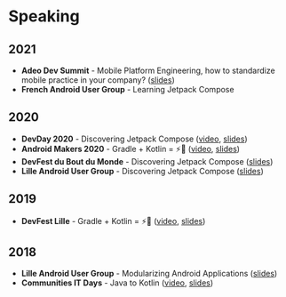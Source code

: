 # Speaking

## 2021

* **Adeo Dev Summit** - Mobile Platform Engineering, how to standardize mobile practice in your company? ([slides](https://speakerdeck.com/gerardpaligot/mobile-platform-engineering-how-to-standardize-mobile-practice-in-your-company))
* **French Android User Group** - Learning Jetpack Compose

## 2020

* **DevDay 2020** - Discovering Jetpack Compose ([video](https://www.youtube.com/watch?v=V66x5rQvLeg&t=3576s), [slides](https://speakerdeck.com/gerardpaligot/discovering-jetpack-compose))
* **Android Makers 2020** - Gradle + Kotlin = ⚡🚀 ([video](https://youtu.be/I3WfRaIl4a4), [slides](https://speakerdeck.com/gerardpaligot/gradle-plus-kotlin-dsl-equals))
* **DevFest du Bout du Monde** - Discovering Jetpack Compose ([slides](https://speakerdeck.com/gerardpaligot/discovering-jetpack-compose))
* **Lille Android User Group** - Discovering Jetpack Compose ([slides](https://speakerdeck.com/gerardpaligot/discovering-jetpack-compose))

## 2019

* **DevFest Lille** - Gradle + Kotlin = ⚡🚀 ([video](https://youtu.be/qJzMYWrKGBg), [slides](https://speakerdeck.com/gerardpaligot/gradle-plus-kotlin-dsl-equals))

## 2018

* **Lille Android User Group** - Modularizing Android Applications ([slides](https://speakerdeck.com/gerardpaligot/modularizing-android-applications))
* **Communities IT Days** - Java to Kotlin ([video](https://youtu.be/NPEOY-TEh5E), [slides](https://speakerdeck.com/gerardpaligot/from-java-to-kotlin))
